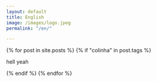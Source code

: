```yaml
---
layout: default
title: English
image: /images/logo.jpeg
permalink: "/en/"

---
```



{% for post in site.posts %}
{% if "colinha" in post.tags %}
<p>hell yeah</p>
{% endif %}
{% endfor %}

